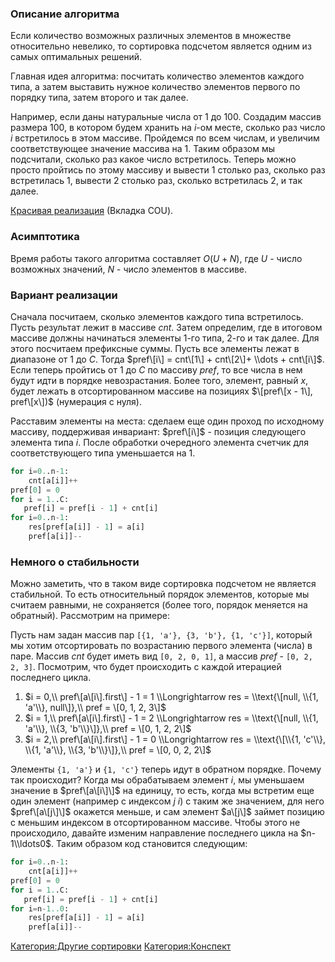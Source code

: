 ### Описание алгоритма

Если количество возможных различных элементов в множестве относительно
невелико, то сортировка подсчетом является одним из самых оптимальных
решений.

Главная идея алгоритма: посчитать количество элементов каждого типа, а
затем выставить нужное количество элементов первого по порядку типа,
затем второго и так далее.

Например, если даны натуральные числа от $1$ до $100$. Создадим массив
размера $100$, в котором будем хранить на $i$-ом месте, сколько раз
число $i$ встретилось в этом массиве. Пройдемся по всем числам, и
увеличим соответствующее значение массива на $1$. Таким образом мы
подсчитали, сколько раз какое число встретилось. Теперь можно просто
пройтись по этому массиву и вывести $1$ столько раз, сколько раз
встретилась $1$, вывести $2$ столько раз, сколько встретилась $2$,
и так далее.

[Красивая реализация](https://visualgo.net/nl/sorting) (Вкладка COU).

### Асимптотика

Время работы такого алгоритма составляет $O(U + N)$, где $U$ - число
возможных значений, $N$ - число элементов в массиве.

### Вариант реализации

Сначала посчитаем, сколько элементов каждого типа встретилось. Пусть
результат лежит в массиве $cnt$. Затем определим, где в итоговом
массиве должны начинаться элементы $1$-го типа, $2$-го и так далее.
Для этого посчитаем префиксные суммы. Пусть все элементы лежат в
диапазоне от $1$ до $C$. Тогда $pref\[i\] = cnt\[1\] + cnt\[2\]+
\\dots + cnt\[i\]$. Если теперь пройтись от $1$ до $C$ по массиву
$pref$, то все числа в нем будут идти в порядке невозрастания. Более
того, элемент, равный $x$, будет лежать в отсортированном массиве на
позициях $\[pref\[x - 1\], pref\[x\])$ (нумерация с нуля).

Расставим элементы на места: сделаем еще один проход по исходному
массиву, поддерживая инвариант: $pref\[i\]$ - позиция следующего
элемента типа $i$. После обработки очередного элемента счетчик для
соответствующего типа уменьшается на $1$.

``` Python
for i=0..n-1:
    cnt[a[i]]++
pref[0] = 0
for i = 1..C:
   pref[i] = pref[i - 1] + cnt[i]
for i=0..n-1:
    res[pref[a[i]] - 1] = a[i]
    pref[a[i]]--
```

### Немного о стабильности

Можно заметить, что в таком виде сортировка подсчетом не является
стабильной. То есть относительный порядок элементов, которые мы
считаем равными, не сохраняется (более того, порядок меняется на
обратный). Рассмотрим на примере:

Пусть нам задан массив пар `[{1, 'a'}, {3, 'b'}, {1, 'c'}]`, который мы
хотим отсортировать по возрастанию первого элемента (числа) в паре.
Массив $cnt$ будет иметь вид `[0, 2, 0, 1]`, а массив $pref$ -
`[0, 2, 2, 3]`. Посмотрим, что будет происходить с каждой итерацией
последнего цикла.

1.  $i = 0,\\ pref\[a\[i\].first\] - 1 = 1 \\Longrightarrow res =
    \\text{\[null, \\{1, 'a'\\}, null\]},\\ pref = \[0, 1, 2, 3\]$
2.  $i = 1,\\ pref\[a\[i\].first\] - 1 = 2 \\Longrightarrow res =
    \\text{\[null, \\{1, 'a'\\}, \\{3, 'b'\\}\]},\\ pref = \[0, 1, 2,
    2\]$
3.  $i = 2,\\ pref\[a\[i\].first\] - 1 = 0 \\Longrightarrow res =
    \\text{\[\\{1, 'c'\\}, \\{1, 'a'\\}, \\{3, 'b'\\}\]},\\ pref = \[0,
    0, 2, 2\]$

Элементы `{1, 'a'}` и `{1, 'c'}` теперь идут в обратном порядке. Почему
так происходит? Когда мы обрабатываем элемент $i$, мы уменьшаем
значение в $pref\[a\[i\]\]$ на единицу, то есть, когда мы
встретим еще один элемент (например с индексом $j \> i$) с таким
же значением, для него $pref\[a\[j\]\]$ окажется меньше, и сам элемент
$a\[j\]$ займет позицию с меньшим индексом в отсортированном массиве.
Чтобы этого не происходило, давайте изменим направление последнего
цикла на $n-1\\ldots0$. Таким образом код становится следующим:

``` Python
for i=0..n-1:
    cnt[a[i]]++
pref[0] = 0
for i = 1..C:
   pref[i] = pref[i - 1] + cnt[i]
for i=n-1..0:
    res[pref[a[i]] - 1] = a[i]
    pref[a[i]]--
```

[Категория:Другие сортировки](Категория:Другие_сортировки "wikilink")
[Категория:Конспект](Категория:Конспект "wikilink")